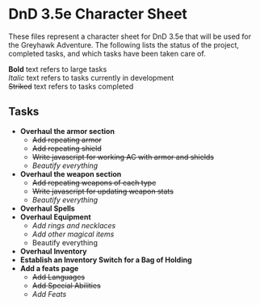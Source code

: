 # DnD 3.5e Character Sheet

These files represent a character sheet for DnD 3.5e that will be used for the Greyhawk Adventure. The following lists the status of the project, completed tasks, and which tasks have been taken care of.

**Bold** text refers to large tasks  
*Italic* text refers to tasks currently in development  
~~Striked~~ text refers to tasks completed  

## Tasks

* **Overhaul the armor section**
    * ~~Add repeating armor~~
    * ~~Add repeating shield~~
    * ~~Write javascript for working AC with armor and shields~~
    * *Beautify everything*
* **Overhaul the weapon section**
    * ~~Add repeating weapons of each type~~
    * ~~Write javascript for updating weapon stats~~
    * *Beautify everything*
* **Overhaul Spells**
* **Overhaul Equipment**
    * *Add rings and necklaces*
    * *Add other magical items*
    * Beautify everything
* **Overhaul Inventory**
* **Establish an Inventory Switch for a Bag of Holding**
* **Add a feats page**
    * ~~Add Languages~~
    * ~~Add Special Abilities~~
    * *Add Feats*
